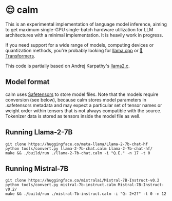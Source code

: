 # 😌 calm

This is an experimental implementation of language model inference, aiming to get maximum single-GPU single-batch hardware utilization for LLM architectures with a minimal implementation. It is heavily work in progress.

If you need support for a wide range of models, computing devices or quantization methods, you're probably looking for [llama.cpp](https://github.com/ggerganov/llama.cpp) or [🤗 Transformers](https://github.com/huggingface/transformers).

This code is partially based on Andrej Karpathy's [llama2.c](https://github.com/karpathy/llama2.c).

## Model format

calm uses [Safetensors](https://huggingface.co/docs/safetensors/index) to store model files. Note that the models require conversion (see below), because calm stores model parameters in .safetensors metadata and may expect a particular set of tensor names or weight order within tensors that is not always compatible with the source. Tokenizer data is stored as tensors inside the model file as well.

## Running Llama-2-7B

```
git clone https://huggingface.co/meta-llama/Llama-2-7b-chat-hf
python tools/convert.py llama-2-7b-chat.calm Llama-2-7b-chat-hf/
make && ./build/run ./llama-2-7b-chat.calm -i "Q.E." -n 17 -t 0
```

## Running Mistral-7B

```
git clone https://huggingface.co/mistralai/Mistral-7B-Instruct-v0.2
python tools/convert.py mistral-7b-instruct.calm Mistral-7B-Instruct-v0.2/
make && ./build/run ./mistral-7b-instruct.calm -i "Q: 2+2?" -t 0 -n 12
```
